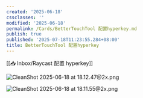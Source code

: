 ```yaml
---
created: '2025-06-18'
cssclasses: ''
modified: '2025-06-18'
permalink: /Cards/BetterTouchTool 配置hyperkey.md
publish: true
published: '2025-07-18T11:23:55.284+08:00'
title: BetterTouchTool 配置hyperkey
---
```

[[📥 Inbox/Raycast 配置 hyperkey]]

![CleanShot 2025-06-18 at 18.12.47@2x.png](https://pub-pic.oldwinter.top/2025/06/1e6d6cae11ab104bd56e2a68eda9570d.png)

![CleanShot 2025-06-18 at 18.11.55@2x.png](https://pub-pic.oldwinter.top/2025/06/ec0ce57a9128144594f78724d6c7017f.png)

